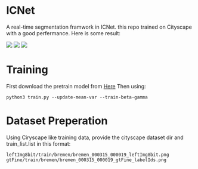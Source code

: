 # ICNet

A real-time segmentation framwork in ICNet. this repo trained on Cityscape with a good perfermance. Here is some result:

![](https://i.loli.net/2018/08/16/5b74f45c3237c.png)
![](https://i.loli.net/2018/08/16/5b74f507e2304.png)
![](https://i.loli.net/2018/08/16/5b74f6cca03ff.png)

# Training

First download the pretrain model from [Here](https://drive.google.com/drive/folders/132QwCK7yretEO--cK21i3YKLp0NRtle2)
Then using:

```
python3 train.py --update-mean-var --train-beta-gamma
```

# Dataset Preperation

Using Ciryscape like training data, provide the cityscape dataset dir and train_list.list in this format:

```
leftImg8bit/train/bremen/bremen_000315_000019_leftImg8bit.png gtFine/train/bremen/bremen_000315_000019_gtFine_labelIds.png
```
